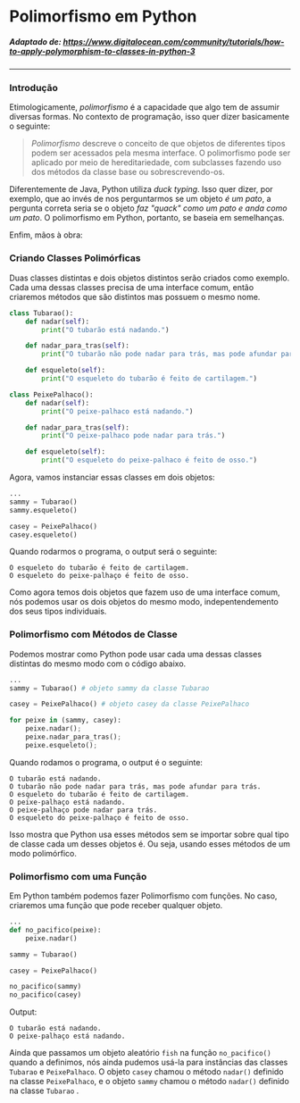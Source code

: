 # Polimorfismo em Python
##### Adaptado de: https://www.digitalocean.com/community/tutorials/how-to-apply-polymorphism-to-classes-in-python-3

---

### Introdução
Etimologicamente, *polimorfismo* é a capacidade que algo tem de assumir
diversas formas. No contexto de programação, isso quer dizer basicamente o
seguinte:
> *Polimorfismo* descreve o conceito de que objetos de diferentes tipos podem
> ser acessados pela mesma interface. O polimorfismo pode ser aplicado por meio
> de hereditariedade, com subclasses fazendo uso dos métodos da classe base ou
> sobrescrevendo-os.

Diferentemente de Java, Python utiliza *duck typing*. Isso quer dizer, por
exemplo, que ao invés de nos perguntarmos se um objeto *é um pato*, a pergunta
correta seria se o objeto *faz "quack" como um pato e anda como um pato*. O
polimorfismo em Python, portanto, se baseia em semelhanças.

Enfim, mãos à obra:

### Criando Classes Polimórficas
Duas classes distintas e dois objetos distintos serão criados como exemplo.
Cada uma dessas classes  precisa de uma interface comum, então criaremos
métodos que são distintos mas possuem o mesmo nome.

```python
class Tubarao():
    def nadar(self):
        print("O tubarão está nadando.")

    def nadar_para_tras(self):
        print("O tubarão não pode nadar para trás, mas pode afundar para trás")

    def esqueleto(self):
        print("O esqueleto do tubarão é feito de cartilagem.")

class PeixePalhaco():
    def nadar(self):
        print("O peixe-palhaco está nadando.")

    def nadar_para_tras(self): 
        print("O peixe-palhaco pode nadar para trás.")

    def esqueleto(self):
        print("O esqueleto do peixe-palhaco é feito de osso.")
```

Agora, vamos instanciar essas classes em dois objetos:

```python
...
sammy = Tubarao()
sammy.esqueleto()

casey = PeixePalhaco()
casey.esqueleto()
```

Quando rodarmos o programa, o output será o seguinte:

```
O esqueleto do tubarão é feito de cartilagem.
O esqueleto do peixe-palhaço é feito de osso.
```

Como agora temos dois objetos que fazem uso de uma interface comum, nós podemos
usar os dois objetos do mesmo modo, indepentendemento dos seus tipos
individuais.

### Polimorfismo com Métodos de Classe
Podemos mostrar como Python pode usar cada uma dessas classes distintas do
mesmo modo com o código abaixo.

```python
...
sammy = Tubarao() # objeto sammy da classe Tubarao

casey = PeixePalhaco() # objeto casey da classe PeixePalhaco

for peixe in (sammy, casey):
    peixe.nadar();
    peixe.nadar_para_tras();
    peixe.esqueleto();
```

Quando rodamos o programa, o output é o seguinte:

```
O tubarão está nadando.
O tubarão não pode nadar para trás, mas pode afundar para trás.
O esqueleto do tubarão é feito de cartilagem.
O peixe-palhaço está nadando.
O peixe-palhaço pode nadar para trás.
O esqueleto do peixe-palhaço é feito de osso.
```

Isso mostra que Python usa esses métodos sem se importar sobre qual tipo de
classe cada um desses objetos é. Ou seja, usando esses métodos de um modo
polimórfico.

### Polimorfismo com uma Função
Em Python também podemos fazer Polimorfismo com funções. No caso, criaremos uma
função que pode receber qualquer objeto.

```python
...
def no_pacifico(peixe):
    peixe.nadar()

sammy = Tubarao()

casey = PeixePalhaco()

no_pacifico(sammy)
no_pacifico(casey)
```

Output:

```
O tubarão está nadando.
O peixe-palhaço está nadando.
```

Ainda que passamos um objeto aleatório `fish` na função `no_pacifico()` quando
a definimos, nós ainda pudemos usá-la para instâncias das classes `Tubarao` e
`PeixePalhaco`. O objeto `casey` chamou o método `nadar()` definido na classe
`PeixePalhaco`, e o objeto `sammy` chamou o método `nadar()` definido na classe
`Tubarao` .
